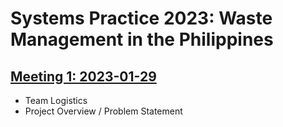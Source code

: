 # Systems Practice 2023: Waste Management in the Philippines
## [Meeting 1: 2023-01-29](./Meeting-01/)
- Team Logistics
- Project Overview / Problem Statement